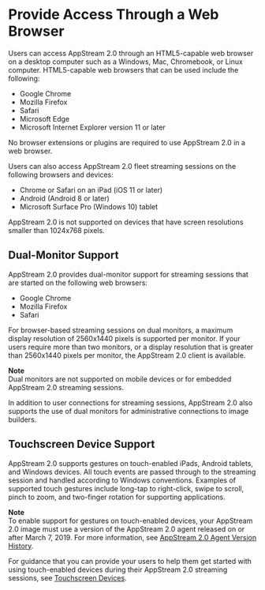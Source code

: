# Provide Access Through a Web Browser<a name="access-through-web-browser-admin"></a>

Users can access AppStream 2\.0 through an HTML5\-capable web browser on a desktop computer such as a Windows, Mac, Chromebook, or Linux computer\. HTML5\-capable web browsers that can be used include the following:
+ Google Chrome
+ Mozilla Firefox
+ Safari
+ Microsoft Edge
+ Microsoft Internet Explorer version 11 or later

No browser extensions or plugins are required to use AppStream 2\.0 in a web browser\. 

Users can also access AppStream 2\.0 fleet streaming sessions on the following browsers and devices:
+ Chrome or Safari on an iPad \(iOS 11 or later\)
+ Android \(Android 8 or later\)
+ Microsoft Surface Pro \(Windows 10\) tablet

AppStream 2\.0 is not supported on devices that have screen resolutions smaller than 1024x768 pixels\.

## Dual\-Monitor Support<a name="dual-monitor-support-web-access-admin"></a>

AppStream 2\.0 provides dual\-monitor support for streaming sessions that are started on the following web browsers:
+ Google Chrome
+ Mozilla Firefox
+ Safari

For browser\-based streaming sessions on dual monitors, a maximum display resolution of 2560x1440 pixels is supported per monitor\. If your users require more than two monitors, or a display resolution that is greater than 2560x1440 pixels per monitor, the AppStream 2\.0 client is available\.

**Note**  
Dual monitors are not supported on mobile devices or for embedded AppStream 2\.0 streaming sessions\. 

In addition to user connections for streaming sessions, AppStream 2\.0 also supports the use of dual monitors for administrative connections to image builders\.

## Touchscreen Device Support<a name="touchscreen-device-web-access-admin"></a>

AppStream 2\.0 supports gestures on touch\-enabled iPads, Android tablets, and Windows devices\. All touch events are passed through to the streaming session and handled according to Windows conventions\. Examples of supported touch gestures include long\-tap to right\-click, swipe to scroll, pinch to zoom, and two\-finger rotation for supporting applications\.

**Note**  
To enable support for gestures on touch\-enabled devices, your AppStream 2\.0 image must use a version of the AppStream 2\.0 agent released on or after March 7, 2019\. For more information, see [AppStream 2\.0 Agent Version History](agent-software-versions.md)\. 

For guidance that you can provide your users to help them get started with using touch\-enabled devices during their AppStream 2\.0 streaming sessions, see [Touchscreen Devices](web-browser-user.md#using-touchscreen-devices-user)\.